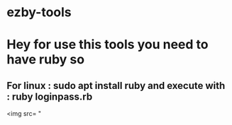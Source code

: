 # ezby-tools

<h1> Hey for use this tools you need to have ruby so </h1>

<h2> For linux :  <g> sudo apt install ruby 
  and execute with : 
  ruby loginpass.rb
  </h2>
  
  <img src= "
